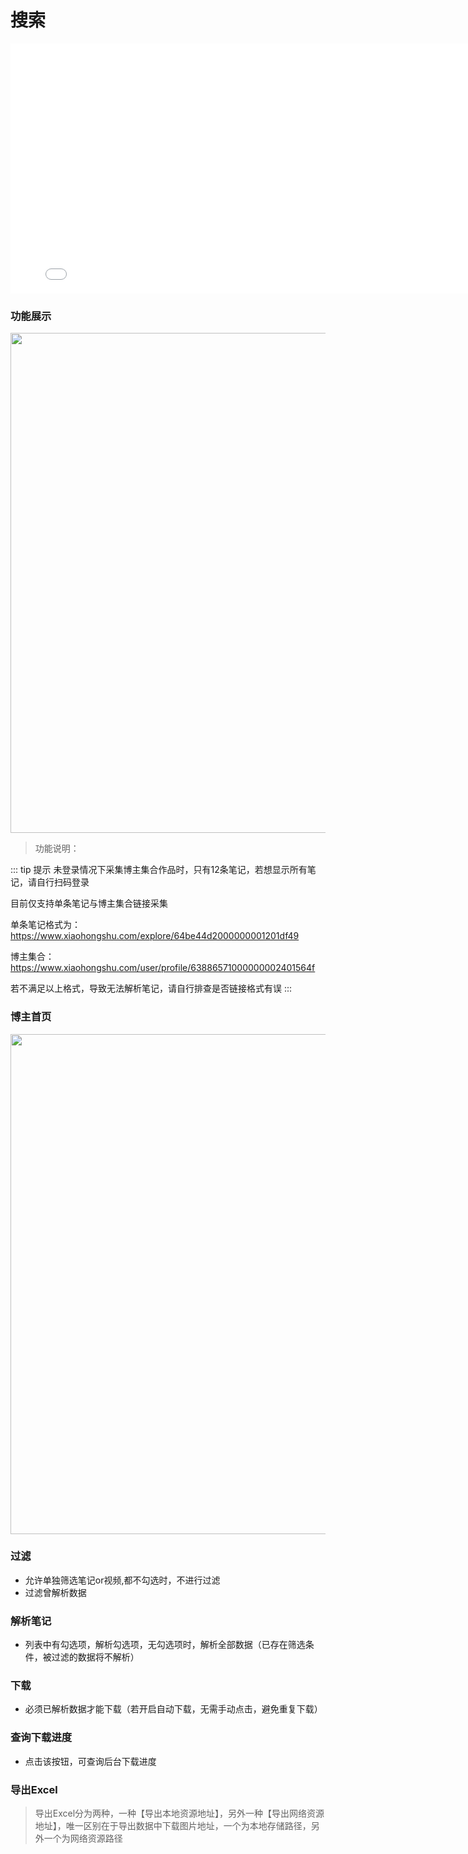 # 搜索

<iframe src="//player.bilibili.com/player.html?aid=748412761&bvid=BV1eC4y1E7Vb&cid=1333327629&p=1" height="400px" width="800px"  scrolling="no" border="0" frameborder="no" framespacing="0" allowfullscreen="true"> </iframe>

### 功能展示

<img  height="800px" width="800px" src="/images/search.png"/>

>功能说明：

::: tip 提示
未登录情况下采集博主集合作品时，只有12条笔记，若想显示所有笔记，请自行扫码登录

目前仅支持单条笔记与博主集合链接采集

单条笔记格式为：https://www.xiaohongshu.com/explore/64be44d2000000001201df49

博主集合：https://www.xiaohongshu.com/user/profile/63886571000000002401564f

若不满足以上格式，导致无法解析笔记，请自行排查是否链接格式有误
:::

### 博主首页

<img  height="800px" width="800px" src="/images/search1.png"/>

###  过滤
- 允许单独筛选笔记or视频,都不勾选时，不进行过滤
- 过滤曾解析数据

### 解析笔记
- 列表中有勾选项，解析勾选项，无勾选项时，解析全部数据（已存在筛选条件，被过滤的数据将不解析）

### 下载
- 必须已解析数据才能下载（若开启自动下载，无需手动点击，避免重复下载）

### 查询下载进度

- 点击该按钮，可查询后台下载进度

### 导出Excel

> 导出Excel分为两种，一种【导出本地资源地址】，另外一种【导出网络资源地址】，唯一区别在于导出数据中下载图片地址，一个为本地存储路径，另外一个为网络资源路径